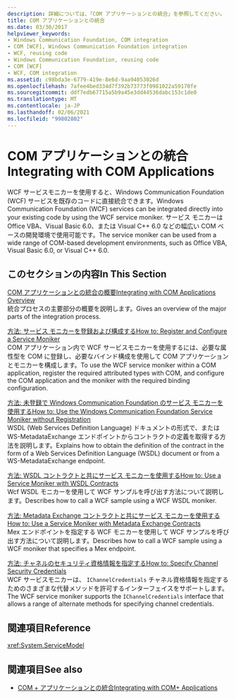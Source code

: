 ```yaml
---
description: 詳細については、「COM アプリケーションとの統合」を参照してください。
title: COM アプリケーションとの統合
ms.date: 03/30/2017
helpviewer_keywords:
- Windows Communication Foundation, COM integration
- COM [WCF], Windows Communication Foundation integration
- WCF, reusing code
- Windows Communication Foundation, reusing code
- COM [WCF]
- WCF, COM integration
ms.assetid: c98bda3e-6779-419e-8e6d-9aa94053026d
ms.openlocfilehash: 7afee4bed334d7f392b73773f0981022a59170fe
ms.sourcegitcommit: ddf7edb67715a5b9a45e3dd44536dabc153c1de0
ms.translationtype: MT
ms.contentlocale: ja-JP
ms.lasthandoff: 02/06/2021
ms.locfileid: "99802802"
---
```

# <a name="integrating-with-com-applications"></a><span data-ttu-id="6ec64-103">COM アプリケーションとの統合</span><span class="sxs-lookup"><span data-stu-id="6ec64-103">Integrating with COM Applications</span></span>

<span data-ttu-id="6ec64-104">WCF サービスモニカーを使用すると、Windows Communication Foundation (WCF) サービスを既存のコードに直接統合できます。</span><span class="sxs-lookup"><span data-stu-id="6ec64-104">Windows Communication Foundation (WCF) services can be integrated directly into your existing code by using the WCF service moniker.</span></span> <span data-ttu-id="6ec64-105">サービス モニカーは Office VBA、Visual Basic 6.0、または Visual C++ 6.0 などの幅広い COM ベースの開発環境で使用可能です。</span><span class="sxs-lookup"><span data-stu-id="6ec64-105">The service moniker can be used from a wide range of COM-based development environments, such as Office VBA, Visual Basic 6.0, or Visual C++ 6.0.</span></span>  
  
## <a name="in-this-section"></a><span data-ttu-id="6ec64-106">このセクションの内容</span><span class="sxs-lookup"><span data-stu-id="6ec64-106">In This Section</span></span>  

 [<span data-ttu-id="6ec64-107">COM アプリケーションとの統合の概要</span><span class="sxs-lookup"><span data-stu-id="6ec64-107">Integrating with COM Applications Overview</span></span>](integrating-with-com-applications-overview.md)  
 <span data-ttu-id="6ec64-108">統合プロセスの主要部分の概要を説明します。</span><span class="sxs-lookup"><span data-stu-id="6ec64-108">Gives an overview of the major parts of the integration process.</span></span>  
  
 [<span data-ttu-id="6ec64-109">方法: サービス モニカーを登録および構成する</span><span class="sxs-lookup"><span data-stu-id="6ec64-109">How to: Register and Configure a Service Moniker</span></span>](how-to-register-and-configure-a-service-moniker.md)  
 <span data-ttu-id="6ec64-110">COM アプリケーション内で WCF サービスモニカーを使用するには、必要な属性型を COM に登録し、必要なバインド構成を使用して COM アプリケーションとモニカーを構成します。</span><span class="sxs-lookup"><span data-stu-id="6ec64-110">To use the WCF service moniker within a COM application, register the required attributed types with COM, and configure the COM application and the moniker with the required binding configuration.</span></span>  
  
 [<span data-ttu-id="6ec64-111">方法: 未登録で Windows Communication Foundation のサービス モニカーを使用する</span><span class="sxs-lookup"><span data-stu-id="6ec64-111">How to: Use the Windows Communication Foundation Service Moniker without Registration</span></span>](use-the-wcf-service-moniker-without-registration.md)  
 <span data-ttu-id="6ec64-112">WSDL (Web Services Definition Language) ドキュメントの形式で、または WS-MetadataExchange エンドポイントからコントラクトの定義を取得する方法を説明します。</span><span class="sxs-lookup"><span data-stu-id="6ec64-112">Explains how to obtain the definition of the contract in the form of a Web Services Definition Language (WSDL) document or from a WS-MetadataExchange endpoint.</span></span>  
  
 [<span data-ttu-id="6ec64-113">方法: WSDL コントラクトと共にサービス モニカーを使用する</span><span class="sxs-lookup"><span data-stu-id="6ec64-113">How to: Use a Service Moniker with WSDL Contracts</span></span>](how-to-use-a-service-moniker-with-wsdl-contracts.md)  
 <span data-ttu-id="6ec64-114">Wcf WSDL モニカーを使用して WCF サンプルを呼び出す方法について説明します。</span><span class="sxs-lookup"><span data-stu-id="6ec64-114">Describes how to call a WCF sample using a WCF WSDL moniker.</span></span>  
  
 [<span data-ttu-id="6ec64-115">方法: Metadata Exchange コントラクトと共にサービス モニカーを使用する</span><span class="sxs-lookup"><span data-stu-id="6ec64-115">How to: Use a Service Moniker with Metadata Exchange Contracts</span></span>](how-to-use-a-service-moniker-with-metadata-exchange-contracts.md)  
 <span data-ttu-id="6ec64-116">Mex エンドポイントを指定する WCF モニカーを使用して WCF サンプルを呼び出す方法について説明します。</span><span class="sxs-lookup"><span data-stu-id="6ec64-116">Describes how to call a WCF sample using a WCF moniker that specifies a Mex endpoint.</span></span>  
  
 [<span data-ttu-id="6ec64-117">方法: チャネルのセキュリティ資格情報を指定する</span><span class="sxs-lookup"><span data-stu-id="6ec64-117">How to: Specify Channel Security Credentials</span></span>](how-to-specify-channel-security-credentials.md)  
 <span data-ttu-id="6ec64-118">WCF サービスモニカーは、 `IChannelCredentials` チャネル資格情報を指定するためのさまざまな代替メソッドを許可するインターフェイスをサポートします。</span><span class="sxs-lookup"><span data-stu-id="6ec64-118">The WCF service moniker supports the `IChannelCredentials` interface that allows a range of alternate methods for specifying channel credentials.</span></span>  
  
## <a name="reference"></a><span data-ttu-id="6ec64-119">関連項目</span><span class="sxs-lookup"><span data-stu-id="6ec64-119">Reference</span></span>  

 <xref:System.ServiceModel>  
  
## <a name="see-also"></a><span data-ttu-id="6ec64-120">関連項目</span><span class="sxs-lookup"><span data-stu-id="6ec64-120">See also</span></span>

- [<span data-ttu-id="6ec64-121">COM + アプリケーションとの統合</span><span class="sxs-lookup"><span data-stu-id="6ec64-121">Integrating with COM+ Applications</span></span>](integrating-with-com-plus-applications.md)
